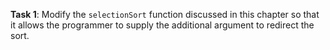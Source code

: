 **Task 1**: Modify the `selectionSort` function discussed in this chapter so that it allows the programmer to supply the additional argument to redirect the sort.
